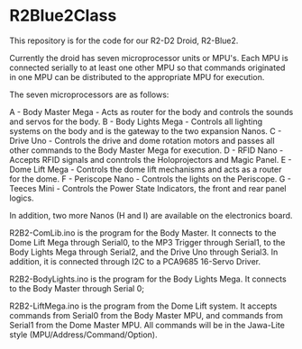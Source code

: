 # R2Blue2Class  

This repository is for the code for our R2-D2 Droid, R2-Blue2. 

Currently the droid has seven microprocessor units or MPU's.  Each MPU is connected serially to at least one other MPU so that commands originated in one MPU can be distributed to the appropriate MPU for execution.  

The seven microprocessors are as follows:

A - Body Master Mega - Acts as router for the body and controls the sounds and servos for the body.
B - Body Lights Mega - Controls all lighting systems on the body and is the gateway to the two expansion Nanos.
C - Drive Uno - Controls the drive and dome rotation motors and passes all other commands to the Body Master Mega for execution.
D - RFID Nano - Accepts RFID signals and conntrols the Holoprojectors and Magic Panel. 
E - Dome Lift Mega - Controls the dome lift mechanisms and acts as a router for the dome.
F - Periscope Nano - Controls the lights on the Periscope.
G - Teeces Mini  - Controls the Power State Indicators, the front and rear panel logics.

In addition, two more Nanos (H and I) are available on the electronics board.

R2B2-ComLib.ino is the program for the Body Master.  It connects to the Dome Lift Mega through Serial0, to the MP3 Trigger through Serial1, to the Body Lights Mega through Serial2, and the Drive Uno through Serial3.  In addition, it is connected through I2C to a PCA9685 16-Servo Driver.

R2B2-BodyLights.ino is the program for the Body Lights Mega.  It connects to the Body Master through Serial 0; 



R2B2-LiftMega.ino is the program from the Dome Lift system.  It accepts commands from Serial0 from the Body Master MPU, and commands from Serial1 from the Dome Master MPU. All commands will be in the Jawa-Lite style (MPU/Address/Command/Option).  

